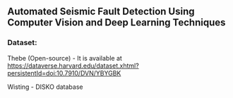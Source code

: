 ## Automated Seismic Fault Detection Using Computer Vision and Deep Learning Techniques 

### Dataset: 
Thebe (Open-source) - It is available at 
https://dataverse.harvard.edu/dataset.xhtml?persistentId=doi:10.7910/DVN/YBYGBK

Wisting - DISKO database



